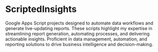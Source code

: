 # ScriptedInsights
Google Apps Script projects designed to automate data workflows and generate live-updating reports. These scripts highlight my expertise in streamlining report generation, automating processes, and delivering actionable insights. Proficient in data management, automation, and reporting solutions to drive business intelligence and decision-making.
